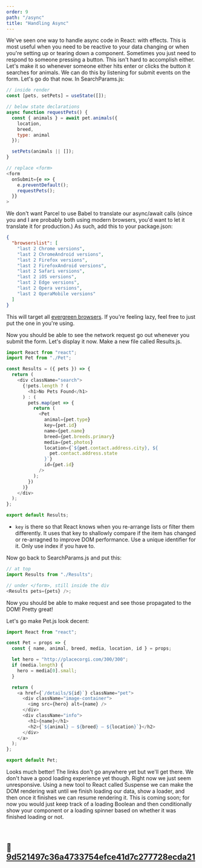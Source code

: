 ```yaml
---
order: 9
path: "/async"
title: "Handling Async"
---
```


We've seen one way to handle async code in React: with effects. This is most useful when you need to be reactive to your data changing or when you're setting up or tearing down a component. Sometimes you just need to respond to someone pressing a button. This isn't hard to accomplish either. Let's make it so whenever someone either hits enter or clicks the button it searches for animals. We can do this by listening for submit events on the form. Let's go do that now. In SearchParams.js:

```javascript
// inside render
const [pets, setPets] = useState([]);

// below state declarations
async function requestPets() {
  const { animals } = await pet.animals({
    location,
    breed,
    type: animal
  });

  setPets(animals || []);
}

// replace <form>
<form
  onSubmit={e => {
    e.preventDefault();
    requestPets();
  }}
>
```

We don't want Parcel to use Babel to translate our async/await calls (since you and I are probably both using modern browsers, you'd want to let it translate it for production.) As such, add this to your package.json:

```json
{
  "browserslist": [
    "last 2 Chrome versions",
    "last 2 ChromeAndroid versions",
    "last 2 Firefox versions",
    "last 2 FirefoxAndroid versions",
    "last 2 Safari versions",
    "last 2 iOS versions",
    "last 2 Edge versions",
    "last 2 Opera versions",
    "last 2 OperaMobile versions"
  ]
}
```

This will target all [evergreen browsers][evergreen]. If you're feeling lazy, feel free to just put the one in you're using.

Now you should be able to see the network request go out whenever you submit the form. Let's display it now. Make a new file called Results.js.

```javascript
import React from "react";
import Pet from "./Pet";

const Results = ({ pets }) => {
  return (
    <div className="search">
      {!pets.length ? (
        <h1>No Pets Found</h1>
      ) : (
        pets.map(pet => {
          return (
            <Pet
              animal={pet.type}
              key={pet.id}
              name={pet.name}
              breed={pet.breeds.primary}
              media={pet.photos}
              location={`${pet.contact.address.city}, ${
                pet.contact.address.state
              }`}
              id={pet.id}
            />
          );
        })
      )}
    </div>
  );
};

export default Results;
```

- `key` is there so that React knows when you re-arrange lists or filter them differently. It uses that key to shallowly compare if the item has changed or re-arragned to improve DOM performance. Use a unique identifier for it. Only use index if you have to.

Now go back to SearchParams.js and put this:

```javascript
// at top
import Results from "./Results";

// under </form>, still inside the div
<Results pets={pets} />;
```

Now you should be able to make request and see those propagated to the DOM! Pretty great!

Let's go make Pet.js look decent:

```javascript
import React from "react";

const Pet = props => {
  const { name, animal, breed, media, location, id } = props;

  let hero = "http://placecorgi.com/300/300";
  if (media.length) {
    hero = media[0].small;
  }

  return (
    <a href={`/details/${id}`} className="pet">
      <div className="image-container">
        <img src={hero} alt={name} />
      </div>
      <div className="info">
        <h1>{name}</h1>
        <h2>{`${animal} — ${breed} — ${location}`}</h2>
      </div>
    </a>
  );
};

export default Pet;
```

Looks much better! The links don't go anywhere yet but we'll get there. We don't have a good loading experience yet though. Right now we just seem unresponsive. Using a new tool to React called Suspense we can make the DOM rendering wait until we finish loading our data, show a loader, and then once it finishes we can resume rendering it. This is coming soon; for now you would just keep track of a loading Boolean and then conditionally show your component or a loading spinner based on whether it was finished loading or not.

&nbsp;

## 🌳 [9d521497c36a4733754efce41d7c277728ecda21](https://github.com/btholt/complete-intro-to-react-v5/commit/9d521497c36a4733754efce41d7c277728ecda21)

&nbsp;

[evergreen]: https://www.techopedia.com/definition/31094/evergreen-browser
